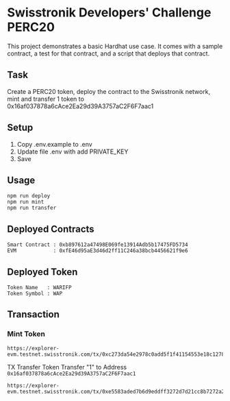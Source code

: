 # Swisstronik Developers' Challenge PERC20

This project demonstrates a basic Hardhat use case. It comes with a sample contract, a test for that contract, and a script that deploys that contract.

## Task

Create a PERC20 token, deploy the contract to the Swisstronik network, mint and transfer 1 token to 0x16af037878a6cAce2Ea29d39A3757aC2F6F7aac1

## Setup

1. Copy .env.example to .env
2. Update file .env with add PRIVATE_KEY
3. Save

## Usage

```shell
npm run deploy
npm run mint
npm run transfer
```

## Deployed Contracts

```
Smart Contract : 0xb897612a47498E069fe13914Adb5b17475FD5734
EVM            : 0xfE46d95aE3d46d2ff11C246a38bcb4456621f9e6
```

## Deployed Token

```
Token Name   : WARIFP
Token Symbol : WAP
```

## Transaction

### Mint Token

```
https://explorer-evm.testnet.swisstronik.com/tx/0xc273da54e2978c0add5f1f41154553e18c1278f51d3e734917799cda9a8e16dd
```

TX Transfer
Token Transfer "1" to Address ```0x16af037878a6cAce2Ea29d39A3757aC2F6F7aac1```

```
https://explorer-evm.testnet.swisstronik.com/tx/0xe5583aded7b6d9eddff3272d7d21cc8b7272a2d50f4c305df2e7f8391253b6de
```
